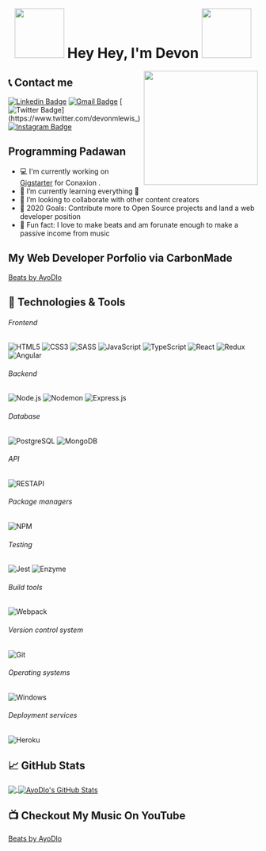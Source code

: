 <h1 align="center">
<img transform="scaleX(-1)" src="https://media.giphy.com/media/dZCGUOirHnh49N03TF/giphy.gif" height="100" />
Hey Hey, I'm Devon
<img src="https://media.giphy.com/media/dZCGUOirHnh49N03TF/giphy.gif" height="100"/>
</h1>

<img align='right' src="https://media.giphy.com/media/WUlplcMpOCEmTGBtBW/giphy.gif" width="230">

## 📞 Contact me

[![Linkedin Badge](https://img.shields.io/badge/devonlewis-linkedin?style=flat-square&logo=Linkedin&logoColor=white&color=blue&link=https://www.linkedin.com/in/dl1991/)](https://www.linkedin.com/in/dl1991/)
[![Gmail Badge](https://img.shields.io/badge/devonlewis808@gmail.com-gmail?style=flat-square&logo=Gmail&logoColor=white&color=red&link=mailto:devonlewis808@gmail.com)](mailto:devonlewis808@gmail.com)
[![Twitter Badge](https://img.shields.io/badge/devonmlewis_-twitter?style=flat-square&logo=Twitter&logoColor=white&color=%231d9ceb&link=https://www.twitter.com/devonmlewis_)](https://www.twitter.com/devonmlewis_)
[![Instagram Badge](https://img.shields.io/badge/devonmlewis-instagram?style=flat-square&logo=Instagram&logoColor=white&color=%23ed8127&link=https://www.instagram.com/users/devonmlewis/)](https://www.instagram.com/devonmlewis)


## Programming Padawan
- 💻 I'm currently working on <a href='https://github.com/ayodlo/gigstarter'>Gigstarter</a> for Conaxion .
- 🌱 I’m currently learning everything 🤣
- 👯 I’m looking to collaborate with other content creators
- 🥅 2020 Goals: Contribute more to Open Source projects and land a web developer position
- 🎵 Fun fact: I love to make beats and am forunate enough to make a passive income from music


##  My Web Developer Porfolio via CarbonMade

[Beats by AyoDlo](https://www.devonlewis.carbonmade.com)


## 🔧 Technologies & Tools

###### Frontend

![HTML5](https://img.shields.io/badge/-HTML5-000000?style=flat&logo=HTML5)
![CSS3](https://img.shields.io/badge/-CSS3-000000?style=flat&logo=CSS3&logoColor=1572B6)
![SASS](https://img.shields.io/badge/-SASS-000000?style=flat&logo=SASS)
![JavaScript](https://img.shields.io/badge/-JavaScript-000000?style=flat&logo=javascript)
![TypeScript](https://img.shields.io/badge/-TypeScript-000000?style=flat&logo=typescript&logoColor=007ACC)
![React](https://img.shields.io/badge/-React-000000?style=flat&logo=React&logoColor=61DAFB)
![Redux](https://img.shields.io/badge/-Redux-000000?style=flat&logo=Redux&logoColor=764ABC)
![Angular](https://img.shields.io/badge/-Angular-000000?style=flat&logo=Angular&logoColor=DD0031)

###### Backend

![Node.js](https://img.shields.io/badge/-Node.js-000000?style=flat&logo=Node.js&logoColor=339933)
![Nodemon](https://img.shields.io/badge/-Nodemon-000000?style=flat&logo=Nodemon&logoColor=76D04B)
![Express.js](https://img.shields.io/badge/-Express.js-000000?style=flat&logo=Express.js&logoColor=76D04B)

###### Database

![PostgreSQL](https://img.shields.io/badge/-PostgreSQL-000000?style=flat&logo=PostgreSQL&logoColor=336791)
![MongoDB](https://img.shields.io/badge/-MongoDB-000000?style=flat&logo=MongoDB&logoColor=47A248)

###### API

![RESTAPI](https://img.shields.io/badge/-RESTAPI-000000?style=flat&logo=RESTAPI&logoColor=336791)

###### Package managers

![NPM](https://img.shields.io/badge/-NPM-000000?style=flat&logo=NPM&logoColor=CB3837)

###### Testing

![Jest](https://img.shields.io/badge/-Jest-000000?style=flat&logo=Jest&logoColor=C21325)
![Enzyme](https://img.shields.io/badge/-Enzyme-000000?style=flat&logo=Enzyme&logoColor=8A4182)

###### Build tools

![Webpack](https://img.shields.io/badge/-Webpack-000000?style=flat&logo=Webpack&logoColor=8DD6F9)

###### Version control system

![Git](https://img.shields.io/badge/-Git-000000?style=flat&logo=Git&logoColor=F05032)

###### Operating systems

![Windows](https://img.shields.io/badge/-Windows-000000?style=flat&logo=Windows&logoColor=FCC624)

###### Deployment services

![Heroku](https://img.shields.io/badge/-Heroku-000000?style=flat&logo=Heroku%20AWS&logoColor=FFFFFF)

## &#x1f4c8; GitHub Stats

<a href="https://github.com/ayodlo/ayodlo">
  <img align="center" src="https://github-readme-stats.vercel.app/api/top-langs/?username=ayodlo&hide=java,html&title_color=ffffff&text_color=c9cacc&icon_color=2bbc8a&bg_color=1d1f21" />
</>
<a href="https://github.com/ayodlo/ayodlo">
  <img align="center" src="https://github-readme-stats.vercel.app/api?username=ayodlo&show_icons=true&line_height=27&count_private=true&title_color=ffffff&text_color=c9cacc&icon_color=ffff00&bg_color=1d1f21" alt="AyoDlo's GitHub Stats" />
</a>
</br>


## 📺 Checkout My Music On YouTube

[Beats by AyoDlo](https://www.youtube.com/ayodlo)